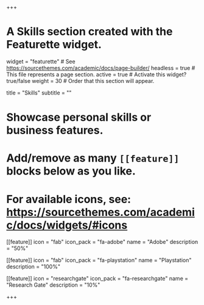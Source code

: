+++
# A Skills section created with the Featurette widget.
widget = "featurette"  # See https://sourcethemes.com/academic/docs/page-builder/
headless = true  # This file represents a page section.
active = true  # Activate this widget? true/false
weight = 30  # Order that this section will appear.

title = "Skills"
subtitle = ""

# Showcase personal skills or business features.
#
# Add/remove as many `[[feature]]` blocks below as you like.
#
# For available icons, see: https://sourcethemes.com/academic/docs/widgets/#icons

[[feature]]
  icon = "fab"
  icon_pack = "fa-adobe"
  name = "Adobe"
  description = "50%"

[[feature]]
  icon = "fab"
  icon_pack = "fa-playstation"
  name = "Playstation"
  description = "100%"  

[[feature]]
  icon = "researchgate"
  icon_pack = "fa-researchgate"
  name = "Research Gate"
  description = "10%"

+++
